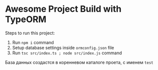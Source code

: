 # Awesome Project Build with TypeORM

Steps to run this project:

1. Run `npm i` command
2. Setup database settings inside `ormconfig.json` file
3. Run `tsc src/index.ts ; node src/index.js` command

База данных создастся в коренневом каталоге проета, с именем `test`
